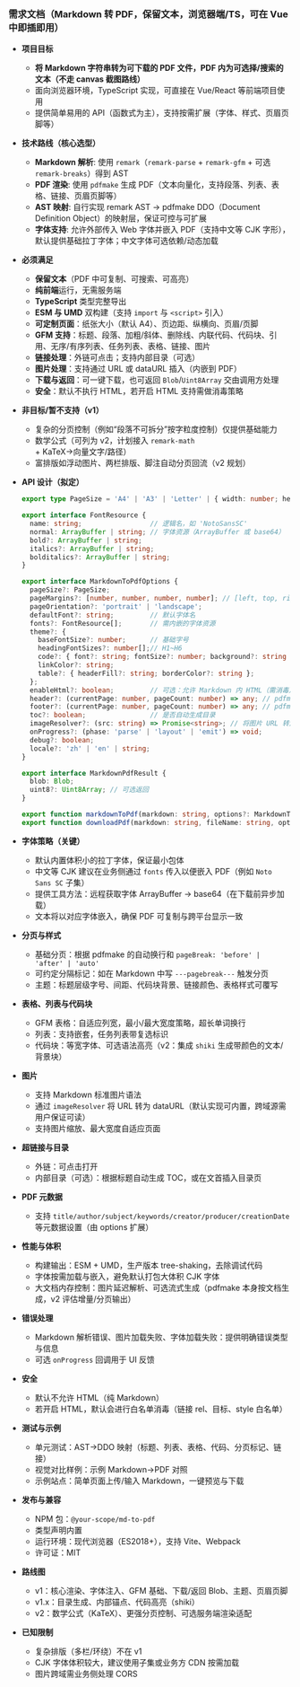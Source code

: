 ### 需求文档（Markdown 转 PDF，保留文本，浏览器端/TS，可在 Vue 中即插即用）

- **项目目标**
  - **将 Markdown 字符串转为可下载的 PDF 文件，PDF 内为可选择/搜索的文本（不走 canvas 截图路线）**
  - 面向浏览器环境，TypeScript 实现，可直接在 Vue/React 等前端项目使用
  - 提供简单易用的 API（函数式为主），支持按需扩展（字体、样式、页眉页脚等）

- **技术路线（核心选型）**
  - **Markdown 解析**: 使用 `remark`（`remark-parse` + `remark-gfm` + 可选 `remark-breaks`）得到 AST
  - **PDF 渲染**: 使用 `pdfmake` 生成 PDF（文本向量化，支持段落、列表、表格、链接、页眉页脚等）
  - **AST 映射**: 自行实现 remark AST → pdfmake DDO（Document Definition Object）的映射层，保证可控与可扩展
  - **字体支持**: 允许外部传入 Web 字体并嵌入 PDF（支持中文等 CJK 字形），默认提供基础拉丁字体；中文字体可选依赖/动态加载

- **必须满足**
  - **保留文本**（PDF 中可复制、可搜索、可高亮）
  - **纯前端**运行，无需服务端
  - **TypeScript** 类型完整导出
  - **ESM 与 UMD** 双构建（支持 `import` 与 `<script>` 引入）
  - **可定制页面**：纸张大小（默认 A4）、页边距、纵横向、页眉/页脚
  - **GFM 支持**：标题、段落、加粗/斜体、删除线、内联代码、代码块、引用、无序/有序列表、任务列表、表格、链接、图片
  - **链接处理**：外链可点击；支持内部目录（可选）
  - **图片处理**：支持通过 URL 或 dataURL 插入（内嵌到 PDF）
  - **下载与返回**：可一键下载，也可返回 `Blob`/`Uint8Array` 交由调用方处理
  - **安全**：默认不执行 HTML，若开启 HTML 支持需做消毒策略

- **非目标/暂不支持（v1）**
  - 复杂的分页控制（例如“段落不可拆分”按字粒度控制）仅提供基础能力
  - 数学公式（可列为 v2，计划接入 `remark-math` + KaTeX→向量文字/路径）
  - 富排版如浮动图片、两栏排版、脚注自动分页回流（v2 规划）

- **API 设计（拟定）**
  ```ts
  export type PageSize = 'A4' | 'A3' | 'Letter' | { width: number; height: number };

  export interface FontResource {
    name: string;                 // 逻辑名，如 'NotoSansSC'
    normal: ArrayBuffer | string; // 字体资源（ArrayBuffer 或 base64）
    bold?: ArrayBuffer | string;
    italics?: ArrayBuffer | string;
    bolditalics?: ArrayBuffer | string;
  }

  export interface MarkdownToPdfOptions {
    pageSize?: PageSize;
    pageMargins?: [number, number, number, number]; // [left, top, right, bottom]
    pageOrientation?: 'portrait' | 'landscape';
    defaultFont?: string;         // 默认字体名
    fonts?: FontResource[];       // 需内嵌的字体资源
    theme?: {
      baseFontSize?: number;      // 基础字号
      headingFontSizes?: number[];// H1~H6
      code?: { font?: string; fontSize?: number; background?: string };
      linkColor?: string;
      table?: { headerFill?: string; borderColor?: string };
    };
    enableHtml?: boolean;         // 可选：允许 Markdown 内 HTML（需消毒）
    header?: (currentPage: number, pageCount: number) => any; // pdfmake 头部定义
    footer?: (currentPage: number, pageCount: number) => any; // pdfmake 底部定义
    toc?: boolean;                // 是否自动生成目录
    imageResolver?: (src: string) => Promise<string>; // 将图片 URL 转为 dataURL
    onProgress?: (phase: 'parse' | 'layout' | 'emit') => void;
    debug?: boolean;
    locale?: 'zh' | 'en' | string;
  }

  export interface MarkdownPdfResult {
    blob: Blob;
    uint8?: Uint8Array; // 可选返回
  }

  export function markdownToPdf(markdown: string, options?: MarkdownToPdfOptions): Promise<MarkdownPdfResult>;
  export function downloadPdf(markdown: string, fileName: string, options?: MarkdownToPdfOptions): Promise<void>;
  ```

- **字体策略（关键）**
  - 默认内置体积小的拉丁字体，保证最小包体
  - 中文等 CJK 建议在业务侧通过 `fonts` 传入以便嵌入 PDF（例如 `Noto Sans SC` 子集）
  - 提供工具方法：远程获取字体 ArrayBuffer -> base64（在下载前异步加载）
  - 文本将以对应字体嵌入，确保 PDF 可复制与跨平台显示一致

- **分页与样式**
  - 基础分页：根据 pdfmake 的自动换行和 `pageBreak: 'before' | 'after' | 'auto'`
  - 可约定分隔标记：如在 Markdown 中写 `---pagebreak---` 触发分页
  - 主题：标题层级字号、间距、代码块背景、链接颜色、表格样式可覆写

- **表格、列表与代码块**
  - GFM 表格：自适应列宽，最小/最大宽度策略，超长单词换行
  - 列表：支持嵌套，任务列表带复选标识
  - 代码块：等宽字体、可选语法高亮（v2：集成 `shiki` 生成带颜色的文本/背景块）

- **图片**
  - 支持 Markdown 标准图片语法
  - 通过 `imageResolver` 将 URL 转为 dataURL（默认实现可内置，跨域源需用户保证可读）
  - 支持图片缩放、最大宽度自适应页面

- **超链接与目录**
  - 外链：可点击打开
  - 内部目录（可选）：根据标题自动生成 TOC，或在文首插入目录页

- **PDF 元数据**
  - 支持 `title/author/subject/keywords/creator/producer/creationDate` 等元数据设置（由 options 扩展）

- **性能与体积**
  - 构建输出：ESM + UMD，生产版本 tree-shaking，去除调试代码
  - 字体按需加载与嵌入，避免默认打包大体积 CJK 字体
  - 大文档内存控制：图片延迟解析、可选流式生成（pdfmake 本身按文档生成，v2 评估增量/分页输出）

- **错误处理**
  - Markdown 解析错误、图片加载失败、字体加载失败：提供明确错误类型与信息
  - 可选 `onProgress` 回调用于 UI 反馈

- **安全**
  - 默认不允许 HTML（纯 Markdown）
  - 若开启 HTML，默认会进行白名单消毒（链接 rel、目标、style 白名单）

- **测试与示例**
  - 单元测试：AST→DDO 映射（标题、列表、表格、代码、分页标记、链接）
  - 视觉对比样例：示例 Markdown→PDF 对照
  - 示例站点：简单页面上传/输入 Markdown，一键预览与下载

- **发布与兼容**
  - NPM 包：`@your-scope/md-to-pdf`
  - 类型声明内置
  - 运行环境：现代浏览器（ES2018+），支持 Vite、Webpack
  - 许可证：MIT

- **路线图**
  - v1：核心渲染、字体注入、GFM 基础、下载/返回 Blob、主题、页眉页脚
  - v1.x：目录生成、内部锚点、代码高亮（shiki）
  - v2：数学公式（KaTeX）、更强分页控制、可选服务端渲染适配

- **已知限制**
  - 复杂排版（多栏/环绕）不在 v1
  - CJK 字体体积较大，建议使用子集或业务方 CDN 按需加载
  - 图片跨域需业务侧处理 CORS


